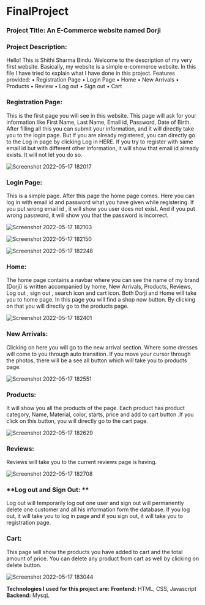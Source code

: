 # FinalProject
### Project Title: An E-Commerce website named Dorji

### Project Description:

Hello! This is Shithi Sharma Bindu. Welcome to the description of my very first website. Basically, my website is a simple e-commerce website. In this file I have tried to explain what I have done in this project.
Features provided: 
•	Registration Page
•	Login Page
•	Home
•	New Arrivals
•	Products
•	Review
•	Log out
•	Sign out
•	Cart


### **Registration Page:**
This is the first page you will see in this website. This page will ask for your information like First Name, Last Name, Email id, Password, Date of Birth. After filling all this you can submit your information, and it will directly take you to the login page. But if you are already registered, you can directly go to the Log in page by clicking Log in HERE. If you try to register with same email id but with different other information, it will show that email id already exists. It will not let you do so.

![Screenshot 2022-05-17 182017](https://user-images.githubusercontent.com/103986892/168931159-6c0b3aa3-be68-40e0-aaf9-b10dd41e9638.png)


### **Login Page:** 
This is a simple page. After this page the home page comes. Here you can log in with email id and password what you have given while registering. If you put wrong email id , it will show you user does not exist. And if you put wrong password, it will show you that the password is incorrect.

![Screenshot 2022-05-17 182103](https://user-images.githubusercontent.com/103986892/168931292-a40e6af9-11ce-48f0-9c91-2295eea03d16.png)


![Screenshot 2022-05-17 182150](https://user-images.githubusercontent.com/103986892/168931313-206fc398-9242-4fad-b2c6-bc61f711f86b.png)


![Screenshot 2022-05-17 182248](https://user-images.githubusercontent.com/103986892/168931327-67fa602b-bcff-4424-b4d2-a787b9b1b9dd.png)

### **Home:**
The home page contains a navbar where you can see the name of my brand (Dorji) is written accompanied by home, New Arrivals, Products, Reviews, Log out , sign out , search icon and cart icon. Both Dorji and Home will take you to home page. In this page you will find a shop now button. By clicking on that you will directly go to the products page.

![Screenshot 2022-05-17 182401](https://user-images.githubusercontent.com/103986892/168931488-c1d21837-b8ba-4177-bb18-72e0690394b0.png)

### **New Arrivals:** 
Clicking on here you will go to the new arrival section. Where some dresses will come to you through auto transition. If you move your cursor through the photos, there will be a see all button which will take you to products page.

![Screenshot 2022-05-17 182551](https://user-images.githubusercontent.com/103986892/168931632-5e4c6736-9933-463a-87fe-e31e1c7a2a9c.png)

### **Products:**
It will show you all the products of the page.  Each product has product category, Name, Material, color, starts, price and add to cart button .If you click on this button, you will directly go to the cart page.

![Screenshot 2022-05-17 182629](https://user-images.githubusercontent.com/103986892/168931720-a1d45770-b96a-4f9d-97c1-c65db286199c.png)

### **Reviews:**
Reviews will take you to the current reviews page is having.

![Screenshot 2022-05-17 182708](https://user-images.githubusercontent.com/103986892/168931898-fd2f45aa-0410-4167-a444-5ac410263df7.png)

### **Log out and Sign Out: **
Log out will temporarily log out one user and sign out will permanently delete one customer and all his information form the database. If you log out, it will take you to log in page and if you sign out, it will take you to registration page.

### **Cart:**
This page will show the products you have added to cart and the total amount of price. You can delete any product from cart as well by clicking on delete button. 

![Screenshot 2022-05-17 183044](https://user-images.githubusercontent.com/103986892/168931970-8bd892f8-1a40-4829-b38b-ca34c4ee5b06.png)


**Technologies I used for this project are:**
**Frontend:** HTML, CSS, Javascript
**Backend:** MysqL



